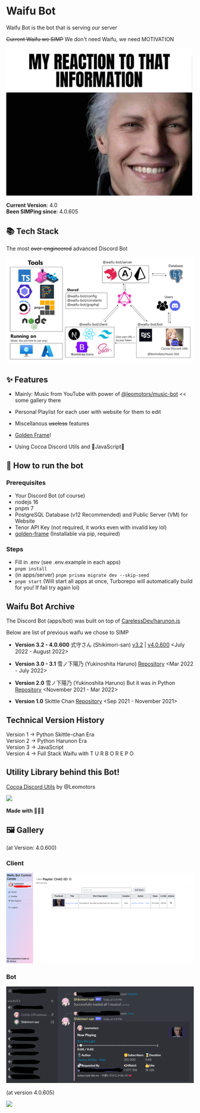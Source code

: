 # Waifu Bot

Waifu Bot is the bot that is serving _our_ server

~~Current Waifu we SIMP~~ We don't need Waifu, we need MOTIVATION

<img src="./images/vergil_reaction.jpg" width=500 />

**Current Version**: 4.0  
**Been SIMPing since**: 4.0.605

## 📚 Tech Stack

The most ~~over-engineered~~ advanced Discord Bot

![](./images/tech-stack.png)

## ✨ Features

- Mainly: Music from YouTube with power of [@leomotors/music-bot](https://github.com/Leomotors/music-bot#%EF%B8%8F-highlight) << some gallery there

- Personal Playlist for each user with website for them to edit

- Miscellanous ~~useless~~ features

- [Golden Frame](https://github.com/Leomotors/golden-frame)!

- Using Cocoa Discord Utils and 💛JavaScript💛

## 🐇 How to run the bot

### Prerequisites

- Your Discord Bot (of course)
- nodejs 16
- pnpm 7
- PostgreSQL Database (v12 Recommended) and Public Server (VM) for Website
- Tenor API Key (not required, it works even with invalid key lol)
- [golden-frame](https://github.com/Leomotors/golden-frame) (Installable via pip, required)

### Steps

- Fill in .env (see .env.example in each apps)
- `pnpm install`
- (in apps/server) `pnpm prisma migrate dev --skip-seed`
- `pnpm start` (Will start all apps at once, Turborepo will automatically build for you! If fail try again lol)

## Waifu Bot Archive

The Discord Bot (apps/bot) was built on top of [CarelessDev/harunon.js](https://github.com/CarelessDev/harunon.js)

Below are list of previous waifu we chose to SIMP

- **Version 3.2 - 4.0.600** 式守さん (Shikimori-san) [v3.2](https://github.com/leomotors/waifu-bot/tree/v3.2) | [v4.0.600](https://github.com/leomotors/waifu-bot/tree/v4.0.600) <July 2022 - August 2022>

- **Version 3.0 - 3.1** 雪ノ下陽乃 (Yukinoshita Haruno) [Repository](https://github.com/CarelessDev/harunon.js) <Mar 2022 - July 2022>

- **Version 2.0** 雪ノ下陽乃 (Yukinoshita Haruno) But it was in Python [Repository](https://github.com/CarelessDev/Harunon) <November 2021 - Mar 2022>

- **Version 1.0** Skittle Chan [Repository](https://github.com/CarelessDev/SIMP-Bot) <Sep 2021 - November 2021>

## Technical Version History

Version 1 -> Python Skittle-chan Era  
Version 2 -> Python Harunon Era  
Version 3 -> JavaScript  
Version 4 -> Full Stack Waifu with T U R B O R E P O

## Utility Library behind this Bot!

[Cocoa Discord Utils](https://github.com/Leomotors/cocoa-discord-utils) by @Leomotors

![](https://c.tenor.com/JjAZAfWSqQgAAAAC/gochiusa-cocoa.gif)

**Made with 💛💛💛**

## 🖼️ Gallery

(at Version: 4.0.600)

### Client

![](./images/client-page-playlist-id-1.png)

### Bot

![](./images/bot-command-playlist-1.png)

(at version 4.0.605)

![](https://pbs.twimg.com/media/FaSN9feUYAAU3yj?format=jpg&name=large)
